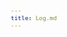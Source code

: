 ```yaml
---
title: Log.md
---
```

﻿<html>
  <head>
    <META http-equiv="Content-Type" content="text/html; charset=utf-8">
    <style>
					body
					{
					font-family:verdana,arial,helvetica;
					font-size:x-small;
					margin:20;
					}
					h1
					{
					font-family:verdana,arial,helvetica;
					font-size:medium;
					font-weight:bold;
					}
					th
					{
					font-family:verdana,arial,helvetica;
					font-size:x-small;
					font-weight:bold;
					text-align:left;
					background-color:#CCCCCC;
					}
					td
					{
					font-family:verdana,arial,helvetica;
					font-size:x-small;
					text-align:left;
					}
					.clsRef
					{
					font-family:verdana,arial,helvetica;
					font-size:small;
					color:#003399;
					font-weight:bold;
					text-align:left;
					}
					.clsSyntax
					{
					font-family:courier;
					font-size:x-small;
					text-align:left;
					background-color:#ffffff;
					}
					.clsSyntaxHeadings
					{
					font-family:verdana,arial,helvetica;
					font-size:x-small;
					font-weight:bold;
					text-align:left;
					color:#000066;
					background-color:#efeff7;
					border-bottom: #c8cdde 1px solid;
					}
					.clsSyntaxCells
					{
					font-family:verdana,arial,helvetica;
					font-size:x-small;
					text-align:left;
					background-color:#f7f7ff;
					border-bottom: #d5d5d3 1px solid;
					}
				</style>
    <title>Log</title><script type="text/javascript" language="Javascript">
					
					function ToggleSpan(SpanId, ImgID)
					{
						var path = '../Resources/'
					//Toggle the span view on or off
					var Rollup = document.all.item(SpanId);
					var RollupImg = document.all.item(ImgID);
					var ToggleExpand = path + 'ToggleExpand.gif';
					var ToggleCollapse = path + 'ToggleCollapse.gif';
					Rollup.style.display = (Rollup.style.display=='none' ? 'block' : 'none');
					RollupImg.src = (Rollup.style.display=='none' ? ToggleExpand : ToggleCollapse);
					}

					function CopyTemplate(sControl)
					{
					//Copy the template values held in the appropriate textarea to clipboard
					if (window.clipboardData)
					{
					window.clipboardData.setData("Text", document.all.item(sControl).value);
					}
					return false;
					}
					
				</script></head>
  <body topmargin="0" leftmargin="0" marginheight="0" marginwidth="0" bgcolor="#ffffff" text="#000000">
    <table width="100%">
      <tr>
        <td valign="middle" width="95%">
          <h1>Log Method of the Generic ActiveX Object</h1>
        </td>
        <td width="5%"><img valign="middle" id="imgSymbolLogo" alt="Symbol Inc" src="../Resources/Logo.gif"></td>
      </tr>
    </table>
    <hr size="1">
    <p>
					The 
					<b>Log</b> Method of the Generic ActiveX Object invokes a user defined type log entry method via the PB logger component. With this invocation the PocketBrowser Logger component executes single or multiple log operations (text or http) based on current logger registry configuration settings.</p>
    <p class="clsRef"><nobr><span class="ToggleView" onclick="ToggleSpan('SyntaxSpan', 'imgSyntaxToggle')"><img align="absmiddle" id="imgSyntaxToggle" alt="Syntax Toggle" onmouseover="this.style.cursor='hand'" src="../Resources/ToggleCollapse.gif&#xA;						">
					Syntax
				</span></nobr></p>
    <div id="SyntaxSpan" style="display:block">
      <blockquote>
        <table class="clsSyntax" cellspacing="1" cellpadding="3" width="95%">
          <tr>
            <th class="clsSyntaxHeadings">Log (Method of the Generic ActiveX Object) Syntax
						</th>
          </tr>
          <tr>
            <td class="clsSyntaxCells">
              <p>var bRetVal = objGeneric.Log(strLogEntry, Severity);</p>
            </td>
          </tr>
        </table>
      </blockquote><br></div>
    <p class="clsRef"><span class="ToggleView" onclick="ToggleSpan('ParametersWSpan', 'imgParametersWToggle')"><img align="absmiddle" id="imgParametersWToggle" alt="ParametersW Toggle" onmouseover="this.style.cursor='hand'" src="../Resources/ToggleCollapse.gif&#xA;					"></span>
			Parameters
		</p>
    <div id="ParametersWSpan" style="display:block">
      <blockquote>
				Items listed in this section indicate parameters, or attributes which can be set.
				<BR><BR><table class="clsSyntax" cellspacing="1" cellpadding="3" width="95%">
          <col width="20%">
          <col width="20%">
          <col width="38%">
          <col width="22%">
          <tr>
            <th class="clsSyntaxHeadings">Name</th>
            <th class="clsSyntaxHeadings">Possible Values</th>
            <th class="clsSyntaxHeadings">Description</th>
            <th class="clsSyntaxHeadings">
              <table cellspacing="0" cellpadding="0">
                <tr>
                  <td width="85%" class="clsSyntaxHeadings" style="border-bottom-style: none;">Default Value</td>
                </tr>
              </table>
            </th>
          </tr>
          <tr>
            <td valign="top" class="clsSyntaxCells"><b>strLogEntry</b></td>
            <td valign="top" class="clsSyntaxCells">String</td>
            <td valign="top" class="clsSyntaxCells">The string to log (this will be writen to the log as user data)</td>
            <td valign="top" class="clsSyntaxCells">N/A</td>
          </tr>
          <tr>
            <td valign="top" class="clsSyntaxCells"><b>Severity</b></td>
            <td valign="top" class="clsSyntaxCells">1, 2 or 3</td>
            <td valign="top" class="clsSyntaxCells">1 is low severity, 2 is medium severity, 3 is high priority</td>
            <td valign="top" class="clsSyntaxCells">N/A</td>
          </tr>
        </table>
      </blockquote><br></div>
    <p class="clsRef"><span class="ToggleView" onclick="ToggleSpan('axReturnsSpan', 'aximgReturnsToggle')"><img align="absmiddle" id="aximgReturnsToggle" alt="axReturns Toggle" onmouseover="this.style.cursor='hand'" src="../Resources/ToggleCollapse.gif"></span>
			Return Values
		</p>
    <div id="axReturnsSpan" style="display:block">
      <blockquote>
        <table class="clsSyntax" cellspacing="1" cellpadding="3" width="95%">
          <col width="20%">
          <col width="80%">
          <tr>
            <th class="clsSyntaxHeadings">Name</th>
            <th class="clsSyntaxHeadings">Description</th>
          </tr>
          <tr>
            <td class="clsSyntaxCells" valign="top"><b>bRetVal</b></td>
            <td class="clsSyntaxCells" style="text-align:left;">A boolean value to indicate success or failure of the log operation</td>
          </tr>
        </table>
      </blockquote><br></div>
    <p class="clsRef"><span class="ToggleView" onclick="ToggleSpan('ExamplesSpan', 'imgExamplesToggle')"><img align="absmiddle" id="imgExamplesToggle" alt="Examples Toggle" onmouseover="this.style.cursor='hand'" src="../Resources/ToggleCollapse.gif"></span>
			Examples
		</p>
    <div id="ExamplesSpan" style="display:block">
      <blockquote>
        <p>The Following example invokes a user defined type log entry method via a function:</p>
        <table class="clsSyntax" cellspacing="1" cellpadding="3" width="95%">
          <tr>
            <td>
              <pre class="clsSyntaxCells">
&lt;script&gt;
   var objGeneric = new ActiveXObject('PocketBrowser.Generic');
   objGeneric.Log('Scanner data successfully received',1);
&lt;/script&gt;
</pre>
            </td>
          </tr>
        </table>
        <table cellspacing="1" cellpadding="3" width="95%">
          <col width="85%">
          <col width="15%">
          <tr align="right">
            <td></td>
            <td valign="bottom" style="border-bottom-style: none;font-weight:normal;font-size:xx-small;"><nobr><img id="imgCopyDefaults" alt="Copy example to clipboard" onmouseover="this.style.cursor='hand'" src="../Resources/CopyDefaults.gif" onclick="CopyTemplate('ID0EAC');">
									Copy example to clipboard
								</nobr></td>
          </tr>
        </table>
        <div id="Examples" style="display:none"><textarea id="ID0EAC">&lt;!-- 
The Following example invokes a user defined type log entry method via a function:
--&gt;

&lt;script&gt;
   var objGeneric = new ActiveXObject('PocketBrowser.Generic');
   objGeneric.Log('Scanner data successfully received',1);
&lt;/script&gt;
</textarea></div>
      </blockquote>
    </div>
    <p class="clsRef"><span class="ToggleView" onclick="ToggleSpan('InfoSpan', 'imgInfoToggle')"><img align="absmiddle" id="imgInfoToggle" alt="Info Toggle" onmouseover="this.style.cursor='hand'" src="../Resources/ToggleCollapse.gif"></span>
			Additional Information
		</p>
    <div id="InfoSpan" style="display:block">
      <blockquote>
        <table>
          <tr>
            <th>Supported Platforms</th>
            <td>Windows Mobile, Windows CE</td>
          </tr>
          <tr>
            <th>Persistence</th>
            <td>Runs immediately.</td>
          </tr>
          <tr>
            <th>Minimum Requirements</th>
            <td>None.</td>
          </tr>
        </table>
      </blockquote><br></div>
    <div id="DefaultParamsSpan" style="display:none">
      <pre><textarea id="DefaultParameters"></textarea></pre>
    </div>
    <p class="clsRef"><span class="ToggleView" onclick="ToggleSpan('AlsoSpan', 'imgAlsoToggle')"><img align="absmiddle" id="imgAlsoToggle" alt="Also Toggle" onmouseover="this.style.cursor='hand'" src="../Resources/ToggleCollapse.gif"></span>
			See Also
		</p>
    <div id="AlsoSpan" style="display:block">
      <BLOCKQUOTE><a href="../Getting Started/ConfigurationSettings.html&#xA;						">ConfigurationSettings</a> </BLOCKQUOTE><br></div>
    <hr size="1">
    <div align="right">© 2016 Symbol Technologies, Inc. All rights reserved.</div>
  </body>
</html>
